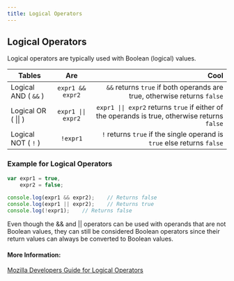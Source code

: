 ```yaml
---
title: Logical Operators
---
```

## Logical Operators

Logical operators are typically used with Boolean (logical) values.

 Tables        | Are           | Cool  |
| ------------- |:-------------:| -----:|
| Logical AND ( `` && `` )      | ```expr1 && expr2``` | ``&&`` returns ``true`` if both operands are true, otherwise returns ``false`` |
| Logical OR ( &#124;&#124; )      | <code>expr1 &#124;&#124; expr2</code> | <code>expr1 &#124;&#124; expr2</code> returns ``true`` if either of the operands is true, otherwise returns ``false`` |
| Logical NOT ( `` ! `` )      | ```!expr1``` | ``!`` returns ``true`` if the single operand is ```true``` else returns ```false``` |

<!-- The article goes here, in GitHub-flavored Markdown. Feel free to add YouTube videos, images, and CodePen/JSBin embeds  -->
### Example for Logical Operators
```javascript
var expr1 = true,
    expr2 = false;
        
console.log(expr1 && expr2);    // Returns false
console.log(expr1 || expr2);    // Returns true
console.log(!expr1);    // Returns false

```
Even though the && and || operators can be used with operands that are not Boolean values, they can still be considered Boolean operators since their return values can always be converted to Boolean values.

#### More Information:
<!-- Please add any articles you think might be helpful to read before writing the article -->

<a href="https://developer.mozilla.org/en-US/docs/Web/JavaScript/Reference/Operators/Logical_Operators" target='_blank' rel='nofollow'> Mozilla Developers Guide for Logical Operators</a>

